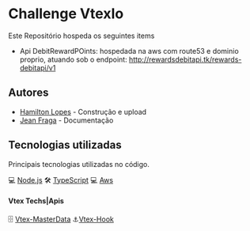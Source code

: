 #  **Challenge VtexIo**

Este Repositório hospeda os seguintes items 

  * Api DebitRewardPOints: hospedada na aws com route53 e dominio proprio, 
    atuando sob o endpoint: http://rewardsdebitapi.tk/rewards-debitapi/v1

## Autores 

  * [Hamilton Lopes](https://www.linkedin.com/in/hamilton-lopes/) - Construção e upload
  * [Jean Fraga](https://www.linkedin.com/in/jean-fraga/) - Documentação

## Tecnologias utilizadas

Principais tecnologias utilizadas no código.

💻 [Node.js](https://nodejs.org/)
🛠 [TypeScript](https://www.typescriptlang.org)
💻 [Aws](https://aws.amazon.com/pt/)

#### Vtex Techs|Apis

🗄️ [Vtex-MasterData](https://developers.vtex.com/vtex-rest-api/reference/master-data-api-v2-overview)
⚓[Vtex-Hook](https://developers.vtex.com/vtex-rest-api/docs/orders-feed)


